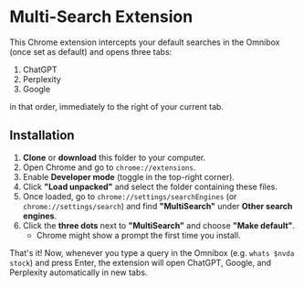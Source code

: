 # Multi-Search Extension

This Chrome extension intercepts your default searches in the Omnibox (once set as default) and opens three tabs:

1. ChatGPT
2. Perplexity
3. Google

in that order, immediately to the right of your current tab.

## Installation

1. **Clone** or **download** this folder to your computer.
2. Open Chrome and go to `chrome://extensions`.
3. Enable **Developer mode** (toggle in the top-right corner).
4. Click **"Load unpacked"** and select the folder containing these files.
5. Once loaded, go to `chrome://settings/searchEngines` (or `chrome://settings/search`)
   and find **"MultiSearch"** under **Other search engines**.
6. Click the **three dots** next to **"MultiSearch"** and choose **"Make default"**.
   - Chrome might show a prompt the first time you install.

That's it! Now, whenever you type a query in the Omnibox (e.g. `whats $nvda stock`) and press Enter,
the extension will open ChatGPT, Google, and Perplexity automatically in new tabs.
